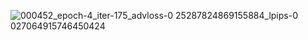 




![000452_epoch-4_iter-175_advloss-0 25287824869155884_lpips-0 027064915746450424](https://user-images.githubusercontent.com/69624583/228106782-4683f0a1-1729-42c0-bf72-17e735160d99.jpg)
